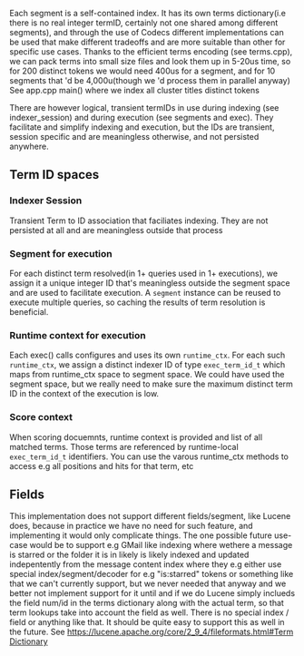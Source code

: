Each segment is a self-contained index. It has its own terms dictionary(i.e there is no real integer termID, certainly not one shared among different segments), and through the use of Codecs different implementations can be used that make different tradeoffs and are more suitable than other for specific use cases.
Thanks to the efficient terms encoding (see terms.cpp), we can pack terms into small size files and look them up in 5-20us time, so for 200 distinct tokens we would need 400us for a segment, and for 10 segments that 'd be 4,000u(though we 'd process them in parallel anyway)
See app.cpp main() where we index all cluster titles distinct tokens

There are however logical, transient termIDs in use during indexing (see indexer_session) and during execution (see segments and exec). They facilitate and simplify indexing and execution, but the IDs are transient, session specific and are meaningless otherwise, and not persisted anywhere.



## Term ID spaces

### Indexer Session
Transient Term to ID association that faciliates indexing. They are not persisted at all and are meaningless outside that process

### Segment for execution
For each distinct term resolved(in 1+ queries used in 1+ executions), we assign it a unique integer ID that's meaningless outside the segment space and are used to facilitate execution.
A `segment` instance can be reused to execute multiple queries, so caching the results of term resolution is beneficial. 


### Runtime context for execution
Each exec() calls configures and uses its own `runtime_ctx`. For each such `runtime_ctx`, we assign a distinct indexer ID of type `exec_term_id_t` which maps from runtime_ctx space to segment space.
We could have used the segment space, but we really need to make sure the maximum distinct term ID in the context of the execution is low.


### Score context
When scoring docuemnts, runtime context is provided and list of all matched terms. Those terms are referenced by runtime-local `exec_term_id_t` identifiers. You can use the varous runtime_ctx methods to
access e.g all positions and hits for that term, etc

## Fields
This implementation does not support different fields/segment, like Lucene does, because in practice we have no need for such feature, and implementing it would only complicate things.
The one possible future use-case would be to support e.g GMail like indexing where wethere a message is starred or the folder it is in likely is likely indexed and updated indepentently from the message content index where
they e.g either use special index/segment/decoder for e.g "is:starred" tokens or something like that we can't currently support, but we never needed that anyway and we better not implement support for it until and if we do
Lucene simply inclueds the field num/id in the terms dictionary along with the actual term, so that term lookups take into account the field as well. There is no special index / field or anything like that.
It should be quite easy to support this as well in the future. See [https://lucene.apache.org/core/2_9_4/fileformats.html#Term Dictionary]()

